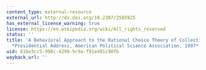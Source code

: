 ```yaml
---
content_type: external-resource
external_url: http://dx.doi.org/10.2307/2585925
has_external_license_warning: true
license: https://en.wikipedia.org/wiki/All_rights_reserved
status: ''
title: 'A Behavioral Approach to the Rational Choice Theory of Collective Action:
  *Presidential Address, American Political Science Association, 1997*'
uid: 816e3cc5-998c-4290-9c9a-f91e401c90fb
wayback_url: ''
---
```

